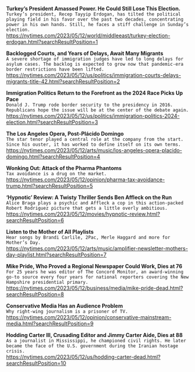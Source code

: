 **Turkey’s President Amassed Power. He Could Still Lose This Election.**\
`Turkey’s president, Recep Tayyip Erdogan, has tilted the political playing field in his favor over the past two decades, concentrating power in his own hands. Still, he faces a stiff challenge in Sunday’s election.`\
https://nytimes.com/2023/05/12/world/middleeast/turkey-election-erdogan.html?searchResultPosition=1

**Backlogged Courts, and Years of Delays, Await Many Migrants**\
`A severe shortage of immigration judges have led to long delays for asylum cases. The backlog is expected to grow now that pandemic-era border restrictions have been lifted.`\
https://nytimes.com/2023/05/12/us/politics/immigration-courts-delays-migrants-title-42.html?searchResultPosition=2

**Immigration Politics Return to the Forefront as the 2024 Race Picks Up Pace**\
`Donald J. Trump rode border security to the presidency in 2016. Republicans hope the issue will be at the center of the debate again.`\
https://nytimes.com/2023/05/12/us/politics/immigration-politics-2024-election.html?searchResultPosition=3

**The Los Angeles Opera, Post-Plácido Domingo**\
`The star tenor played a central role at the company from the start. Since his ouster, it has worked to define itself on its own terms.`\
https://nytimes.com/2023/05/12/arts/music/los-angeles-opera-placido-domingo.html?searchResultPosition=4

**Wonking Out: Attack of the Pharma Phantoms**\
`Tax avoidance is a drug on the market.`\
https://nytimes.com/2023/05/12/opinion/pharma-tax-avoidance-trump.html?searchResultPosition=5

**‘Hypnotic’ Review: A Twisty Thriller Sends Ben Affleck on the Run**\
`Alice Braga plays a psychic and Affleck a cop in this action-packed Robert Rodriguez picture that gets a little overly ambitious.`\
https://nytimes.com/2023/05/12/movies/hypnotic-review.html?searchResultPosition=6

**Listen to the Mother of All Playlists**\
`Hear songs by Brandi Carlile, 2Pac, Merle Haggard and more for Mother’s Day.`\
https://nytimes.com/2023/05/12/arts/music/amplifier-newsletter-mothers-day-playlist.html?searchResultPosition=7

**Mike Pride, Who Proved a Regional Newspaper Could Work, Dies at 76**\
`For 25 years he was editor of The Concord Monitor, an award-winning go-to source every four years for national reporters covering the New Hampshire presidential primary.`\
https://nytimes.com/2023/05/12/business/media/mike-pride-dead.html?searchResultPosition=8

**Conservative Media Has an Audience Problem**\
`Why right-wing journalism is a prisoner of TV.`\
https://nytimes.com/2023/05/12/opinion/conservative-mainstream-media.html?searchResultPosition=9

**Hodding Carter III, Crusading Editor and Jimmy Carter Aide, Dies at 88**\
`As a journalist in Mississippi, he championed civil rights. He later became the face of the U.S. government during the Iranian hostage crisis.`\
https://nytimes.com/2023/05/12/us/hodding-carter-dead.html?searchResultPosition=10

